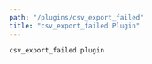 ```yaml
---
path: "/plugins/csv_export_failed"
title: "csv_export_failed Plugin"
---
```

`csv_export_failed plugin`

